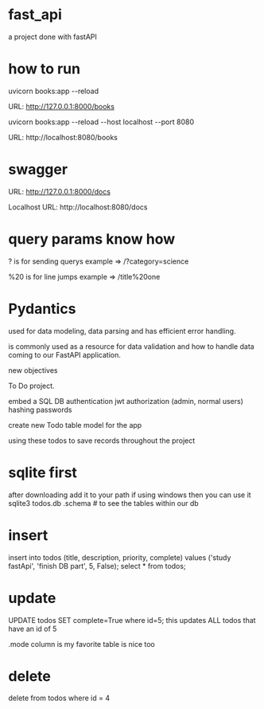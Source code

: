 # fast_api
a project done with fastAPI

# how to run
uvicorn books:app --reload

URL: http://127.0.0.1:8000/books

uvicorn books:app --reload --host localhost --port 8080

URL: http://localhost:8080/books

# swagger

URL: http://127.0.0.1:8000/docs

Localhost
URL: http://localhost:8080/docs


# query params know how

? is for sending querys
example => /?category=science

%20 is for line jumps
example => /title%20one

# Pydantics

used for data modeling, data parsing and has efficient error handling.

is commonly used as a  resource for data validation and how to handle data coming to our FastAPI application.

new objectives

To Do project.

embed a SQL DB
authentication jwt
authorization (admin, normal users)
hashing passwords

create new Todo table model for the app

using these todos to save records throughout the project

# sqlite first

after downloading add it to your path if using windows
then you can use it
sqlite3 todos.db
    .schema  # to see the tables within our db
# insert
insert into todos (title, description, priority, complete) values ('study fastApi', 'finish DB part', 5, False);
select * from todos;

# update
UPDATE todos SET complete=True where id=5;
this updates ALL todos that have an id of 5

.mode column is my favorite
      table is nice too

# delete
delete from todos where id = 4
